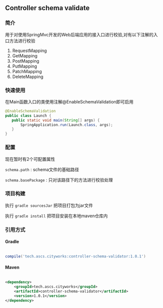 ## Controller schema validate 

### 简介
  
  用于对使用SpringMvc开发的Web后端应用的接入口进行校验,对有以下注解的入口方法进行校验
  
  1. RequestMapping
  2. GetMapping
  3. PostMapping
  4. PutMapping
  5. PatchMapping
  6. DeleteMapping
  
### 快速使用
 
 在Main函数入口的类使用注解@EnableSchemaValidation即可启用
 
 ```java
@EnableSchemaValidation
public class Launch {
	public static void main(String[] args) {
		SpringApplication.run(Launch.class, args);
	}
}
```
 
### 配置
 
 现在暂时有2个可配置属性
 
 `schema.path` : schema文件的基础路径
 
 `schema.basePackage` : 只对该路径下的方法进行校验处理
 
### 项目构建

执行 `gradle sourcesJar` 把项目打包为jar文件

执行 `gradle install` 把项目安装在本地maven仓库内

### 引用方式

#### Gradle

```gradle

compile('tech.ascs.cityworks:controller-schema-validator:1.0.1')

```

#### Maven

```xml

<dependency>
    <groupId>tech.ascs.cityworks</groupId>
    <artifactId>controller-schema-validator</artifactId>
    <version>1.0.1</version>
</dependency>

```